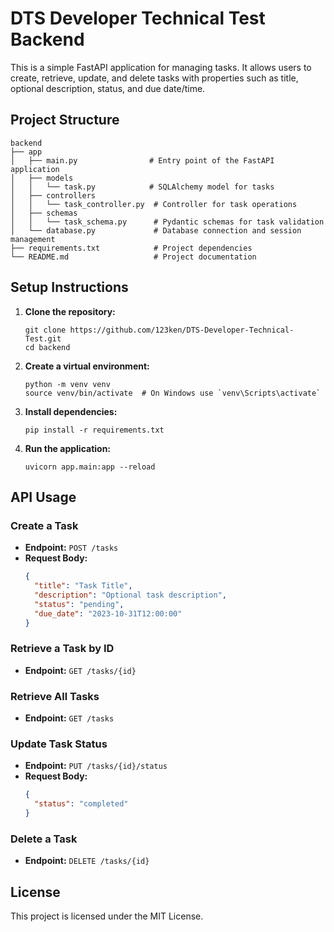 # DTS Developer Technical Test Backend

This is a simple FastAPI application for managing tasks. It allows users to create, retrieve, update, and delete tasks with properties such as title, optional description, status, and due date/time.

## Project Structure

```
backend
├── app
│   ├── main.py                # Entry point of the FastAPI application
│   ├── models
│   │   └── task.py            # SQLAlchemy model for tasks
│   ├── controllers
│   │   └── task_controller.py  # Controller for task operations
│   ├── schemas
│   │   └── task_schema.py      # Pydantic schemas for task validation
│   └── database.py             # Database connection and session management
├── requirements.txt            # Project dependencies
└── README.md                   # Project documentation
```

## Setup Instructions

1. **Clone the repository:**
   ```
   git clone https://github.com/123ken/DTS-Developer-Technical-Test.git
   cd backend
   ```

2. **Create a virtual environment:**
   ```
   python -m venv venv
   source venv/bin/activate  # On Windows use `venv\Scripts\activate`
   ```

3. **Install dependencies:**
   ```
   pip install -r requirements.txt
   ```

4. **Run the application:**
   ```
   uvicorn app.main:app --reload
   ```

## API Usage

### Create a Task

- **Endpoint:** `POST /tasks`
- **Request Body:**
  ```json
  {
    "title": "Task Title",
    "description": "Optional task description",
    "status": "pending",
    "due_date": "2023-10-31T12:00:00"
  }
  ```

### Retrieve a Task by ID

- **Endpoint:** `GET /tasks/{id}`

### Retrieve All Tasks

- **Endpoint:** `GET /tasks`

### Update Task Status

- **Endpoint:** `PUT /tasks/{id}/status`
- **Request Body:**
  ```json
  {
    "status": "completed"
  }
  ```

### Delete a Task

- **Endpoint:** `DELETE /tasks/{id}`

## License

This project is licensed under the MIT License.